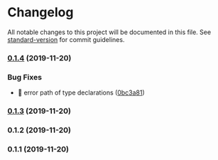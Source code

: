 # Changelog

All notable changes to this project will be documented in this file. See [standard-version](https://github.com/conventional-changelog/standard-version) for commit guidelines.

### [0.1.4](https://github.com/IdanLoo/pacit/compare/v0.1.3...v0.1.4) (2019-11-20)


### Bug Fixes

* 🐛 error path of type declarations ([0bc3a81](https://github.com/IdanLoo/pacit/commit/0bc3a81339f2d24c03ac1c3a04bb23d92d02d991))

### [0.1.3](https://github.com/IdanLoo/pacit/compare/v0.1.2...v0.1.3) (2019-11-20)

### 0.1.2 (2019-11-20)

### 0.1.1 (2019-11-20)
